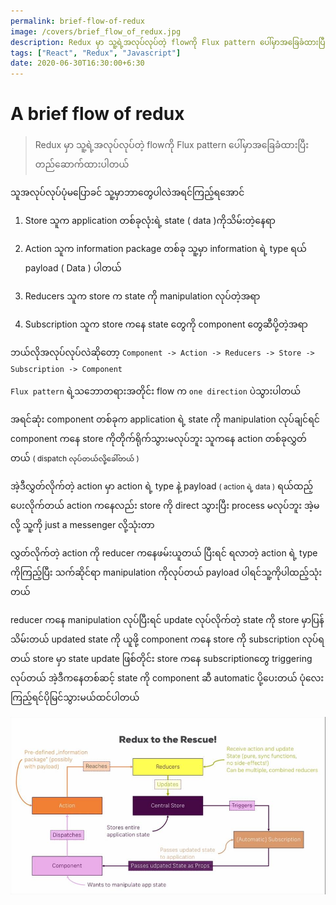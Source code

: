 ```yaml
---
permalink: brief-flow-of-redux
image: /covers/brief_flow_of_redux.jpg
description: Redux မှာ သူ့ရဲ့အလုပ်လုပ်တဲ့ flowကို Flux pattern ပေါ်မှာအခြေခံထားပြီးတည်ဆောက်ထားပါတယ်
tags: ["React", "Redux", "Javascript"]
date: 2020-06-30T16:30:00+6:30
---
```


# A brief flow of redux

> Redux မှာ သူ့ရဲ့အလုပ်လုပ်တဲ့ flowကို Flux pattern ပေါ်မှာအခြေခံထားပြီးတည်ဆောက်ထားပါတယ်

သူအလုပ်လုပ်ပုံမပြောခင် သူ့မှာဘာတွေပါလဲအရင်ကြည့်ရအောင်

1. Store
   သူက application တစ်ခုလုံးရဲ့ state ( data )ကိုသိမ်းတဲ့နေရာ

2. Action
   သူက information package တစ်ခု သူ့မှာ information ရဲ့ type ရယ် payload ( Data ) ပါတယ်

3. Reducers
   သူက store က state ကို manipulation လုပ်တဲ့အရာ

4. Subscription
   သူက store ကနေ state တွေကို component တွေဆီပို့တဲ့အရာ

ဘယ်လိုအလုပ်လုပ်လဲဆိုတော့
`Component -> Action -> Reducers -> Store -> Subscription -> Component`

`Flux pattern` ရဲ့သဘောတရားအတိုင်း flow က `one direction` ပဲသွားပါတယ်

အရင်ဆုံး component တစ်ခုက application ရဲ့ state ကို manipulation လုပ်ချင်ရင် component ကနေ store ကိုတိုက်ရိုက်သွားမလုပ်ဘူး သူကနေ action တစ်ခုလွှတ်တယ် <small>( dispatch လုပ်တယ်လို့ခေါ်တယ် )</small>

အဲ့ဒီလွှတ်လိုက်တဲ့ action မှာ action ရဲ့ type နဲ့ payload <small>( action ရဲ့ data )</small> ရယ်ထည့်ပေးလိုက်တယ် action ကနေလည်း store ကို direct သွားပြီး process မလုပ်ဘူး အဲ့မလို့ သူ့ကို just a messenger လို့သုံးတာ

လွှတ်လိုက်တဲ့ action ကို reducer ကနေဖမ်းယူတယ် ပြီးရင် ရလာတဲ့ action ရဲ့ type ကိုကြည့်ပြီး သက်ဆိုင်ရာ manipulation ကိုလုပ်တယ် payload ပါရင်သူ့ကိုပါထည့်သုံးတယ်

reducer ကနေ manipulation လုပ်ပြီးရင် update လုပ်လိုက်တဲ့ state ကို store မှာပြန်သိမ်းတယ်
updated state ကို ယူဖို့ component ကနေ store ကို subscription လုပ်ရတယ် store မှာ state update ဖြစ်တိုင်း store ကနေ subscriptionတွေ triggering လုပ်တယ် အဲ့ဒီကနေတစ်ဆင့် state ကို component ဆီ automatic ပို့ပေးတယ်
ပုံလေးကြည့်ရင်ပိုမြင်သွားမယ်ထင်ပါတယ်

![Redux to rescue](../.vuepress/public/covers/../../../../.vuepress/public/covers/brief_flow_of_redux.jpg)
